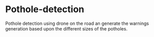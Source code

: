 # Pothole-detection
Pothole detection using drone on the road an generate the warnings generation based upon the different sizes of the potholes.
